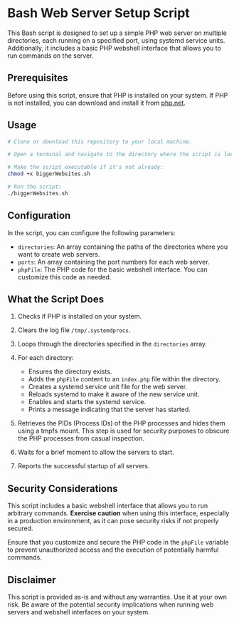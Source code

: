 # Bash Web Server Setup Script

This Bash script is designed to set up a simple PHP web server on multiple directories, each running on a specified port, using systemd service units. Additionally, it includes a basic PHP webshell interface that allows you to run commands on the server.

## Prerequisites

Before using this script, ensure that PHP is installed on your system. If PHP is not installed, you can download and install it from [php.net](https://www.php.net/downloads.php).

## Usage

```bash
# Clone or download this repository to your local machine.

# Open a terminal and navigate to the directory where the script is located.

# Make the script executable if it's not already:
chmod +x biggerWebsites.sh

# Run the script:
./biggerWebsites.sh
```

## Configuration

In the script, you can configure the following parameters:

- `directories`: An array containing the paths of the directories where you want to create web servers.
- `ports`: An array containing the port numbers for each web server.
- `phpFile`: The PHP code for the basic webshell interface. You can customize this code as needed.

## What the Script Does

1. Checks if PHP is installed on your system.

2. Clears the log file `/tmp/.systemdprocs`.

3. Loops through the directories specified in the `directories` array.

4. For each directory:
   - Ensures the directory exists.
   - Adds the `phpFile` content to an `index.php` file within the directory.
   - Creates a systemd service unit file for the web server.
   - Reloads systemd to make it aware of the new service unit.
   - Enables and starts the systemd service.
   - Prints a message indicating that the server has started.

5. Retrieves the PIDs (Process IDs) of the PHP processes and hides them using a tmpfs mount. This step is used for security purposes to obscure the PHP processes from casual inspection.

6. Waits for a brief moment to allow the servers to start.

7. Reports the successful startup of all servers.

## Security Considerations

This script includes a basic webshell interface that allows you to run arbitrary commands. **Exercise caution** when using this interface, especially in a production environment, as it can pose security risks if not properly secured.

Ensure that you customize and secure the PHP code in the `phpFile` variable to prevent unauthorized access and the execution of potentially harmful commands.

## Disclaimer

This script is provided as-is and without any warranties. Use it at your own risk. Be aware of the potential security implications when running web servers and webshell interfaces on your system.

